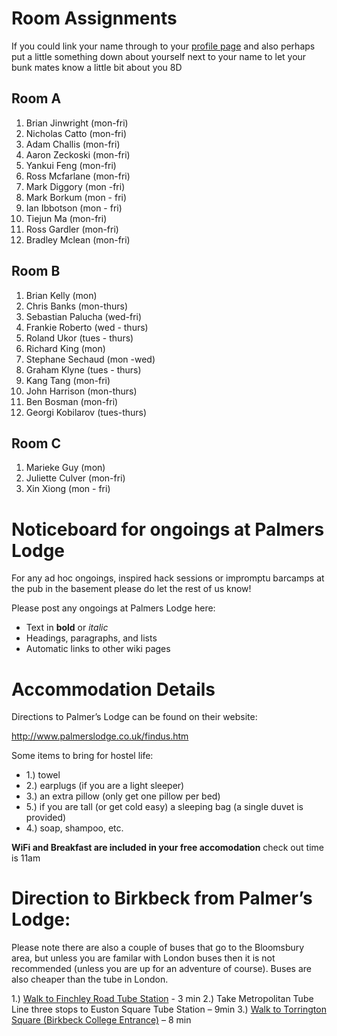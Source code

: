 # Room Assignments #

If you could link your name through to your [profile page](http://code.google.com/p/developerhappinessdays/people) and also perhaps put a little something down about yourself next to your name to let your bunk mates know a little bit about you 8D

## Room A ##
  1. Brian Jinwright (mon-fri)
  1. Nicholas Catto (mon-fri)
  1. Adam Challis (mon-fri)
  1. Aaron Zeckoski (mon-fri)
  1. Yankui Feng (mon-fri)
  1. Ross Mcfarlane (mon-fri)
  1. Mark Diggory (mon -fri)
  1. Mark Borkum (mon - fri)
  1. Ian Ibbotson (mon - fri)
  1. Tiejun  Ma (mon-fri)
  1. Ross Gardler (mon-fri)
  1. Bradley Mclean (mon-fri)


## Room B ##
  1. Brian Kelly (mon)
  1. Chris Banks (mon-thurs)
  1. Sebastian Palucha (wed-fri)
  1. Frankie Roberto (wed - thurs)
  1. Roland Ukor (tues - thurs)
  1. Richard King (mon)
  1. Stephane Sechaud (mon -wed)
  1. Graham Klyne (tues - thurs)
  1. Kang Tang (mon-fri)
  1. John Harrison (mon-thurs)
  1. Ben Bosman (mon-fri)
  1. Georgi Kobilarov (tues-thurs)

## Room C ##
  1. Marieke Guy (mon)
  1. Juliette Culver (mon-fri)
  1. Xin	Xiong (mon - fri)


# Noticeboard for ongoings at Palmers Lodge #

For any ad hoc ongoings, inspired hack sessions or impromptu barcamps at the pub in the basement please do let the rest of us know!

Please post any ongoings at Palmers Lodge here:
  * Text in **bold** or _italic_
  * Headings, paragraphs, and lists
  * Automatic links to other wiki pages

# Accommodation Details #

Directions to Palmer’s Lodge can be found on their website:

http://www.palmerslodge.co.uk/findus.htm

Some items to bring for hostel life:

  * 1.) towel
  * 2.) earplugs (if you are a light sleeper)
  * 3.) an extra pillow (only get one pillow per bed)
  * 5.) if you are tall (or get cold easy) a sleeping bag (a single duvet is provided)
  * 4.) soap, shampoo, etc.

**WiFi and Breakfast are included in your free accomodation** check out time is 11am

# Direction to Birkbeck from Palmer’s Lodge: #

Please note there are also a couple of buses that go to the Bloomsbury area, but unless you are familar with London buses then it is not recommended (unless you are up for an adventure of course).  Buses are also cheaper than the tube in London.

1.)	[Walk to Finchley Road Tube Station](http://maps.google.co.uk/maps?f=d&source=s_d&saddr=Camden,+London+NW3+5LB,+UK&daddr=Finchley+Road+Tube+Station&hl=en&geocode=%3BFbiLEgMd8j79_yE4gVmHL_5skQ&sll=51.544133,-0.177069&sspn=0.006365,0.013819&mra=cc&dirflg=w&ie=UTF8&ll=51.546215,-0.178592&spn=0.0) - 3 min
2.)	Take Metropolitan Tube Line three stops to Euston Square Tube Station – 9min
3.)	[Walk to Torrington Square (Birkbeck College Entrance)](http://maps.google.co.uk/maps?f=d&source=s_d&saddr=A400%2FGower+St&daddr=Torrington+Pl+to:51.522002,-0.130033&hl=en&geocode=FaY1EgMdIu_9_w%3BFeAtEgMdYv_9_w%3B&mra=dme&mrcr=0&mrsp=2&sz=16&via=1&dirflg=w&sll=51.523364,-0.133166&sspn=0.006368,0.013819&ie=UTF8) – 8 min